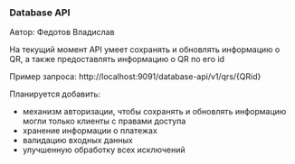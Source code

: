 ### Database API
Автор: Федотов Владислав

На текущий момент API умеет сохранять и обновлять информацию о QR, а также предоставлять информацию о QR по его id

Пример запроса: http://localhost:9091/database-api/v1/qrs/{QRid}

Планируется добавить:
- механизм авторизации, чтобы сохранять и обновлять информацию могли только клиенты с правами доступа
- хранение информации о платежах
- валидацию входных данных
- улучшенную обработку всех исключений